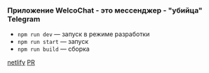 ### Приложение WelcoChat - это мессенджер - "убийца" Telegram

- `npm run dev` — запуск в режиме разработки
- `npm run start` — запуск
- `npm run build` — сборка

[netlify](https://nifty-sinoussi-580704.netlify.app)
[PR](https://github.com/ShvetsovYura/middle.messenger.praktikum.yandex/pull/4)
